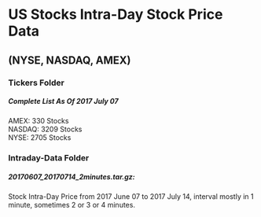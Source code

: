 # US Stocks Intra-Day Stock Price Data
## (NYSE, NASDAQ, AMEX)

### Tickers Folder
##### Complete List As Of 2017 July 07
AMEX: 330 Stocks  
NASDAQ: 3209 Stocks  
NYSE: 2705 Stocks  

### Intraday-Data Folder
##### 20170607_20170714_2minutes.tar.gz:  
Stock Intra-Day Price from 2017 June 07 to 2017 July 14, interval mostly in 1 minute, sometimes 2 or 3 or 4 minutes.
